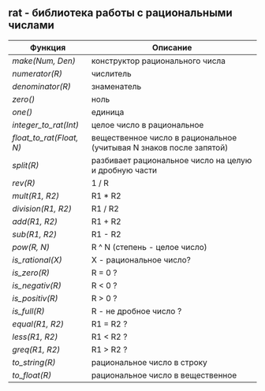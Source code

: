 ## rat - библиотека работы с рациональными числами
|        Функция         |                              Описание                              |  
|------------------------|--------------------------------------------------------------------|  
|*make(Num, Den)*        | конструктор рационального числа                                    |  
|*numerator(R)*          | числитель                                                          |  
|*denominator(R)*        | знаменатель                                                        |  
|*zero()*                | ноль                                                               |  
|*one()*                 | единица                                                            |  
|*integer_to_rat(Int)*   | целое число в рациональное                                         |  
|*float_to_rat(Float, N)*| вещественное число в рациональное (учитывая N знаков после запятой)|  
|*split(R)*              | разбивает рациональное число на целую и дробную части              |  
|*rev(R)*                | 1 / R                                                              |  
|*mult(R1, R2)*          | R1 * R2                                                            |  
|*division(R1, R2)*      | R1 / R2                                                            |  
|*add(R1, R2)*           | R1 + R2                                                            |  
|*sub(R1, R2)*           | R1 - R2                                                            |  
|*pow(R, N)*             | R ^ N (степень - целое число)                                      |  
|*is_rational(X)*        | X - рациональное число?                                            |  
|*is_zero(R)*            | R = 0 ?                                                            |  
|*is_negativ(R)*         | R < 0 ?                                                            |  
|*is_positiv(R)*         | R > 0 ?                                                            |  
|*is_full(R)*            | R - не дробное число ?                                             |  
|*equal(R1, R2)*         | R1 = R2 ?                                                          |  
|*less(R1, R2)*          | R1 < R2 ?                                                          |  
|*greq(R1, R2)*          | R1 > R2 ?                                                          |  
|*to_string(R)*          | рациональное число в строку                                        |  
|*to_float(R)*           | рациональное число в вещественное                                  |  

